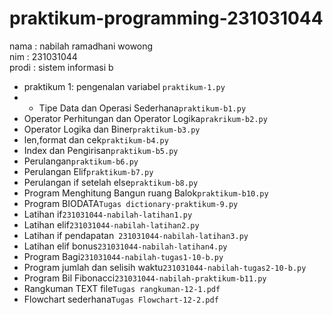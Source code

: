 # praktikum-programming-231031044
<div> nama  : nabilah ramadhani wowong</div>
<div> nim   : 231031044  </div>
<div> prodi : sistem informasi b  </div>

* praktikum 1: pengenalan variabel `praktikum-1.py`
* * Tipe Data dan Operasi Sederhana`praktikum-b1.py`
* Operator Perhitungan dan Operator Logika`prakrikum-b2.py`
* Operator Logika dan Biner`praktikum-b3.py`
* len,format dan cek`praktikum-b4.py`
* Index dan Pengirisan`praktikum-b5.py`
* Perulangan`praktikum-b6.py`
* Perulangan Elif`praktikum-b7.py`
* Perulangan if setelah else`praktikum-b8.py`
* Program Menghitung Bangun ruang Balok`praktikum-b10.py`
* Program BIODATA`Tugas dictionary-praktikum-9.py`
* Latihan if`231031044-nabilah-latihan1.py`
* Latihan elif`231031044-nabilah-latihan2.py`
* Latihan if pendapatan` 231031044-nabilah-latihan3.py`
* Latihan elif bonus`231031044-nabilah-latihan4.py`
* Program Bagi`231031044-nabilah-tugas1-10-b.py`
* Program jumlah dan selisih waktu`231031044-nabilah-tugas2-10-b.py`
* Program Bil Fibonacci`231031044-nabilah-praktikum-b11.py`
* Rangkuman TEXT file`Tugas rangkuman-12-1.pdf`
* Flowchart sederhana`Tugas Flowchart-12-2.pdf`
 
